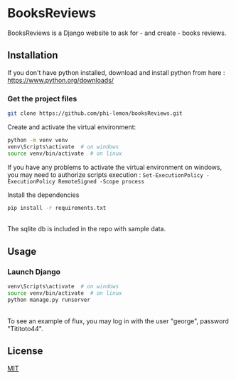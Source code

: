 # BooksReviews

BooksReviews is a Django website to ask for - and create - books reviews. 

## Installation

If you don't have python installed, download and install python from here : https://www.python.org/downloads/

### Get the project files
```bash
git clone https://github.com/phi-lemon/booksReviews.git
```

Create and activate the virtual environment:

```bash
python -m venv venv
venv\Scripts\activate  # on windows
source venv/bin/activate  # on linux
```
If you have any problems to activate the virtual environment on windows, 
you may need to authorize scripts execution : `Set-ExecutionPolicy -ExecutionPolicy RemoteSigned -Scope process`

Install the dependencies

```bash
pip install -r requirements.txt
```
<br>
The sqlite db is included in the repo with sample data.

## Usage

### Launch Django
```bash
venv\Scripts\activate  # on windows
source venv/bin/activate  # on linux
python manage.py runserver
```

<br>
To see an example of flux, you may log in with the user "george", password "Tititoto44".

## License
[MIT](https://github.com/phi-lemon/booksReviews/blob/main/LICENSE.md)
